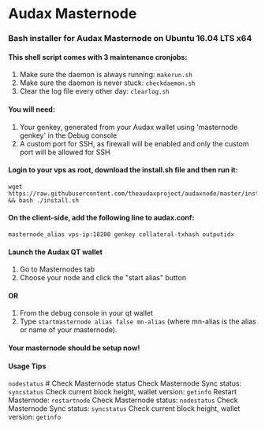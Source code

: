 # Audax Masternode
### Bash installer for Audax Masternode on Ubuntu 16.04 LTS x64

#### This shell script comes with 3 maintenance cronjobs: 
1. Make sure the daemon is always running: `makerun.sh`
2. Make sure the daemon is never stuck: `checkdaemon.sh`
3. Clear the log file every other day: `clearlog.sh`

#### You will need:
1. Your genkey, generated from your Audax wallet using 'masternode genkey' in the Debug console
2. A custom port for SSH, as firewall will be enabled and only the custom port will be allowed for SSH

#### Login to your vps as root, download the install.sh file and then run it:
```
wget https://raw.githubusercontent.com/theaudaxproject/audaxnode/master/install.sh && bash ./install.sh
```

#### On the client-side, add the following line to audax.conf:
```
masternode_alias vps-ip:18200 genkey collateral-txhash outputidx
```

#### Launch the Audax QT wallet
1. Go to Masternodes tab
2. Choose your node and click the "start alias" button
#### OR
1. From the debug console in your qt wallet
2. Type ```startmasternode alias false mn-alias``` (where mn-alias is the alias or name of your masternode).

#### Your masternode should be setup now!

#### Usage Tips
```nodestatus``` # Check Masternode status
Check Masternode Sync status: ```syncstatus```
Check current block height, wallet version: ```getinfo```
Restart Masternode: ```restartnode```
Check Masternode status: ```nodestatus```
Check Masternode Sync status: ```syncstatus```
Check current block height, wallet version: ```getinfo```


